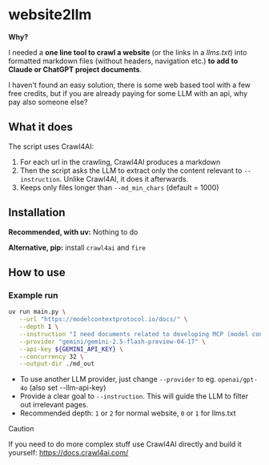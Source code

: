 # website2llm

**Why?**

I needed a **one line tool to crawl a website** (or the links in a *llms.txt*) into formatted markdown files (without headers, navigation etc.) **to add to Claude or ChatGPT project documents**.

I haven't found an easy solution, there is some web based tool with a few free credits, but if you are already paying for some LLM with an api, why pay also someone else?

## What it does

The script uses Crawl4AI:

1. For each url in the crawling, Crawl4AI produces a markdown
2. Then the script asks the LLM to extract only the content relevant to `--instruction`. Unlike Crawl4AI, it does it afterwards.
3. Keeps only files longer than `--md_min_chars` (default = 1000)

## Installation

**Recommended, with uv:** Nothing to do

**Alternative, pip:** install `crawl4ai` and `fire`

## How to use

### Example run

```bash
uv run main.py \
   --url "https://modelcontextprotocol.io/docs/" \
   --depth 1 \
   --instruction "I need documents related to developing MCP (model context protocol) servers" \
   --provider "gemini/gemini-2.5-flash-preview-04-17" \
   --api-key ${GEMINI_API_KEY} \
   --concurrency 32 \
   --output-dir ./md_out
```

- To use another LLM provider, just change `--provider` to eg. `openai/gpt-4o` (also set --llm-api-key)
- Provide a clear goal to `--instruction`. This will guide the LLM to filter out irrelevant pages.
- Recommended depth: `1` or `2` for normal website, `0` or `1` for llms.txt

> [!CAUTION]
> If you need to do more complex stuff use Crawl4AI directly and build it yourself: https://docs.crawl4ai.com/

